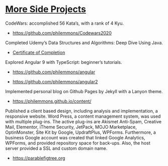 # <u>More Side Projects</u>

<p>CodeWars: accomplished 56 Kata’s, with a rank of 4 Kyu.</p>

- https://github.com/philemmons/Codewars2020

<p>Completed Udemy’s Data Structures and Algorithms:  Deep Dive Using Java.</p>

- [Certificate of Completion](https://drive.google.com/file/d/1mgdgkfvdVtLU9nLSyo5-MLslOnY1RmTO/view?usp=sharing)

<p>Explored Angular 9 with TypeScript: beginner’s tutorials.</p>

- https://github.com/philemmons/angular
	
- https://github.com/philemmons/angular2

<p>Implemented personal blog on Github Pages by Jekyll with a Lanyon theme.</p>

- https://philemmons.github.io/content/

<p>Published a client based design, including analysis and implementation, a responsive website. Word Press, a content management system, was used with multiple plug-ins. The active plug-ins are Akismet Anti-Spam, Creative Mail, Elementor, iTheme Security, JetPack, MOJO Marketplace, OptinMonster, Site Kit by Google, UpdraftPlus, WPForms.  Furthermore, a business Google account was created that linked Google Analytics, WPForms, and provided repository space for back-ups. Also, the host server provided a SSL and custom domain name.</p>

- https://parablefigtree.org

